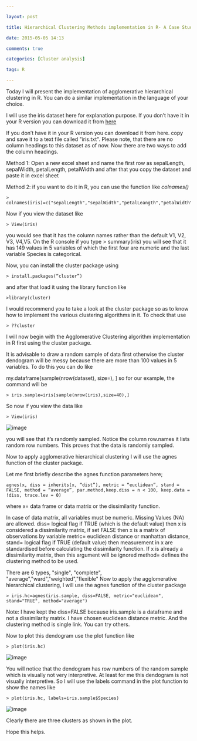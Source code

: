 ```yaml
---

layout: post

title: Hierarchical Clustering Methods implementation in R- A Case Study

date: 2015-05-05 14:13

comments: true

categories: [Cluster analysis]

tags: R

---
```


Today I will present the implementation of agglomerative hierarchical clustering in R. You can do a similar implementation in the language of your choice.

I will use the iris dataset here for explanation purpose. If you don’t have it in your R version you can download it from <a href="https://archive.ics.uci.edu/ml/machine-learning-databases/iris/iris.data">here</a>

If you don’t have it in your R version you can download it from here. copy and save it to a text file called "iris.txt". Please note, that there are no column headings to this dataset as of now. Now there are two ways to add the column headings.

Method 1: Open a new excel sheet and name the first row as sepalLength, sepalWidth, petalLength, petalWidth and after that you copy the dataset and paste it in excel sheet

Method 2: if you want to do it in R, you can use the function like <em> colnames() </em>

	> colnames(iris)=c("sepalLength","sepalWidth","petalLeangth","petalWidth","Species")
Now if you view the dataset like 

	> View(iris)
you would see that it has the column names rather than the default V1, V2, V3, V4,V5. On the R console if you type 
	> summary(iris)
you will see that it has 149 values in 5 variables of which the first four are numeric and the last variable Species is categorical.

Now, you can install the cluster package using 

	> install.packages(“cluster”)
and after that load it using the library function like
	
	>library(cluster)

I would recommend you to take a look at the cluster package so as to know how to implement the various clustering algorithms in it. To check that use 

	> ??cluster

I will now begin with the Agglomerative Clustering algorithm implementation in R first using the cluster package.

It is advisable to draw a random sample of data first otherwise the cluster dendogram will be messy because there are more than 100 values in 5 variables. To do this you can do like

my.dataframe[sample(nrow(dataset), size=), ] so for our example, the command will be

	> iris.sample=iris[sample(nrow(iris),size=40),]

So now if you view the data like

	> View(iris)

![image](https://duttashi.github.io/images/random.png)

you will see that it’s randomly sampled. Notice the column row.names it lists random row numbers. This proves that the data is randomly sampled.

Now to apply agglomerative hierarchical clustering I will use the agnes function of the cluster package.

Let me first briefly describe the agnes function parameters here;

	agnes(x, diss = inherits(x, “dist”), metric = “euclidean”, stand = FALSE, method = “average”, par.method,keep.diss = n < 100, keep.data = !diss, trace.lev = 0) 

where x= data frame or data matrix or the dissimilarity function. 

In case of data matrix, all variables must be numeric. Missing Values (NA) are allowed. diss= logical flag if TRUE (which is the default value) then x is considered a dissimilarity matrix, if set FALSE then x is a matrix of observations by variable metric= euclidean distance or manhattan distance, stand= logical flag if TRUE (default value) then measurement in x are standardised before calculating the dissimilarity function. If x is already a dissimilarity matrix, then this argument will be ignored method= defines the clustering method to be used. 

There are 6 types, "single", "complete", "average","ward","weighted","flexible" Now to apply the agglomerative hierarchical clustering, I will use the agnes function of the cluster package

	> iris.hc=agnes(iris.sample, diss=FALSE, metric="euclidean", stand="TRUE", method="average")

Note: I have kept the diss=FALSE because iris.sample is a dataframe and not a dissimilarity matrix. I have chosen euclidean distance metric. And the clustering method is single link. You can try others.

Now to plot this dendogram use the plot function like 

	> plot(iris.hc)

![image](https://duttashi.github.io/images/irisplot1.png)

You will notice that the dendogram has row numbers of the random sample which is visually not very interpretive. At least for me this dendogram is not visually interpretive. So I will use the labels command in the plot function to show the names like

	> plot(iris.hc, labels=iris.sample$Species)

![image](https://duttashi.github.io/images/rplot.png)

Clearly there are three clusters as shown in the plot.

Hope this helps.
